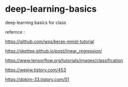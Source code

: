# deep-learning-basics
deep learning basics for class

refernce :

https://github.com/wxs/keras-mnist-tutorial

https://skettee.github.io/post/linear_regression/

https://www.tensorflow.org/tutorials/images/classification

https://weejw.tistory.com/453

https://dokim-33.tistory.com/51


